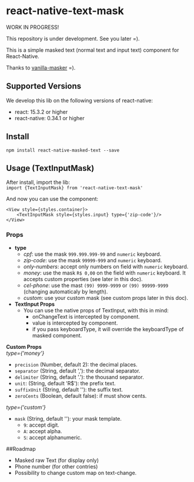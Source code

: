 # react-native-text-mask

WORK IN PROGRESS!

This repository is under development. See you later =).

This is a simple masked text (normal text and input text) component for React-Native.

Thanks to [vanilla-masker](https://github.com/BankFacil/vanilla-masker) =).

## Supported Versions
We develop this lib on the following versions of react-native:
* react: 15.3.2 or higher
* react-native: 0.34.1 or higher

## Install
`npm install react-native-masked-text --save`

## Usage (TextInputMask)
After install, import the lib: <br />
`import {TextInputMask} from 'react-native-text-mask'`

And now you can use the component:
```
<View style={styles.container}>
    <TextInputMask style={styles.input} type={'zip-code'}/>
</View>
```

### Props
* **type**
	* *cpf*: use the mask `999.999.999-99` and `numeric` keyboard.
	* *zip-code*: use the mask `99999-999` and `numeric` keyboard.
	* *only-numbers*: accept only numbers on field with `numeric` keyboard.
	* *money*: use the mask `R$ 0,00` on the field with `numeric` keyboard. It accepts custom properties (see later in this doc).
	* *cel-phone*: use the mast `(99) 9999-9999` or `(99) 99999-9999` (changing automaticaly by length).
	* *custom*: use your custom mask (see custom props later in this doc).
* **TextInput Props**
	* You can use the native props of TextInput, with this in mind:
		* onChangeText is intercepted by component.
		* value is intercepted by component.
		* if you pass keyboardType, it will override the keyboardType of masked component.


**Custom Props** <br />
*type={'money'}* <br />
* `precision` (Number, default 2): the decimal places.
* `separator` (String, default ','): the decimal separator.
* `delimiter` (String, default '.'): the thousand separator.
* `unit`: (String, default 'R$'): the prefix text.
* `suffixUnit` (String, default ''): the suffix text.
* `zeroCents` (Boolean, default false): if must show cents.

*type={'custom'}* <br />
* `mask` (String, default ''): your mask template.
	* `9`: accept digit.
	* `A`: accept alpha.
	* `S`: accept alphanumeric.


##Roadmap
* Masked raw Text (for display only)
* Phone number (for other contries)
* Possibility to change custom map on text-change.
